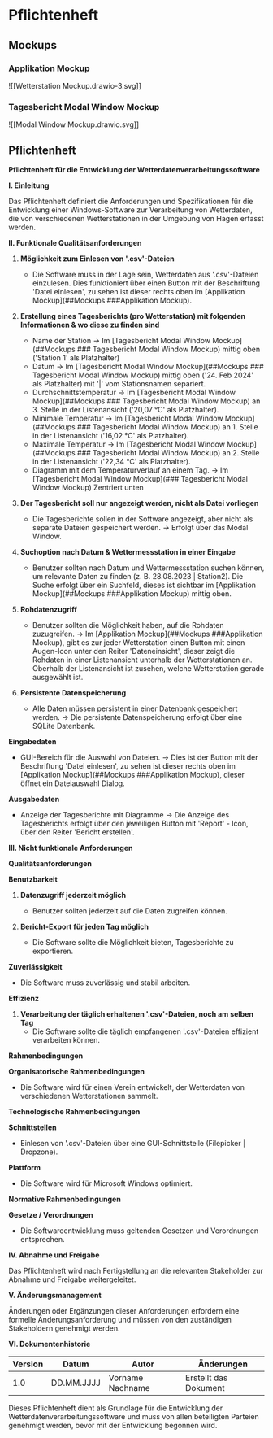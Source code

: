 # Pflichtenheft
## Mockups

###  Applikation Mockup

![[Wetterstation Mockup.drawio-3.svg]]


### Tagesbericht Modal Window Mockup

![[Modal Window Mockup.drawio.svg]]


## Pflichtenheft

**Pflichtenheft für die Entwicklung der Wetterdatenverarbeitungssoftware**

**I. Einleitung**

Das Pflichtenheft definiert die Anforderungen und Spezifikationen für die Entwicklung einer Windows-Software zur Verarbeitung von Wetterdaten, die von verschiedenen Wetterstationen in der Umgebung von Hagen erfasst werden.

**II. Funktionale Qualitätsanforderungen**

1. **Möglichkeit zum Einlesen von '.csv'-Dateien**
   - Die Software muss in der Lage sein, Wetterdaten aus '.csv'-Dateien einzulesen. Dies funktioniert über einen Button mit der Beschriftung 'Datei einlesen', zu sehen ist dieser rechts oben im [Applikation Mockup](##Mockups ###Applikation Mockup).

2. **Erstellung eines Tagesberichts (pro Wetterstation) mit folgenden Informationen & wo diese zu finden sind**
   - Name der Station -> Im [Tagesbericht Modal Window Mockup](##Mockups ### Tagesbericht Modal Window Mockup) mittig oben ('Station 1' als Platzhalter)
   - Datum -> Im [Tagesbericht Modal Window Mockup](##Mockups ### Tagesbericht Modal Window Mockup) mittig oben ('24. Feb 2024' als Platzhalter) mit '|' vom Stationsnamen separiert.
   - Durchschnittstemperatur -> Im [Tagesbericht Modal Window Mockup](##Mockups ### Tagesbericht Modal Window Mockup) an 3. Stelle in der  Listenansicht ('20,07 °C' als Platzhalter).
   - Minimale Temperatur -> Im [Tagesbericht Modal Window Mockup](##Mockups ### Tagesbericht Modal Window Mockup) an 1. Stelle in der  Listenansicht ('16,02 °C' als Platzhalter).
   - Maximale Temperatur -> Im [Tagesbericht Modal Window Mockup](##Mockups ### Tagesbericht Modal Window Mockup) an 2. Stelle in der  Listenansicht ('22,34 °C' als Platzhalter).
   - Diagramm mit dem Temperaturverlauf an einem Tag. -> Im [Tagesbericht Modal Window Mockup](### Tagesbericht Modal Window Mockup) Zentriert unten
   
3. **Der Tagesbericht soll nur angezeigt werden, nicht als Datei vorliegen**
   - Die Tagesberichte sollen in der Software angezeigt, aber nicht als separate Dateien gespeichert werden. -> Erfolgt über das Modal Window.

4. **Suchoption nach Datum & Wettermessstation in einer Eingabe**
   - Benutzer sollten nach Datum und Wettermessstation suchen können, um relevante Daten zu finden (z. B. 28.08.2023 | Station2). Die Suche erfolgt über ein Suchfeld, dieses ist sichtbar im [Applikation Mockup](##Mockups ###Applikation Mockup) mittig oben.

5. **Rohdatenzugriff**
   - Benutzer sollten die Möglichkeit haben, auf die Rohdaten zuzugreifen. -> Im [Applikation Mockup](##Mockups ###Applikation Mockup), gibt es zur jeder Wetterstation einen Button mit einen Augen-Icon unter den Reiter 'Dateneinsicht', dieser zeigt die Rohdaten in einer Listenansicht unterhalb der Wetterstationen an.
     Oberhalb der Listenansicht ist zusehen, welche Wetterstation gerade ausgewählt ist.

7. **Persistente Datenspeicherung**
   - Alle Daten müssen persistent in einer Datenbank gespeichert werden. -> Die persistente Datenspeicherung erfolgt über eine SQLite Datenbank.

**Eingabedaten**

- GUI-Bereich für die Auswahl von Dateien. -> Dies ist der Button mit der Beschriftung 'Datei einlesen', zu sehen ist dieser rechts oben im [Applikation Mockup](##Mockups ###Applikation Mockup), dieser öffnet ein Dateiauswahl Dialog.

**Ausgabedaten**

- Anzeige der Tagesberichte mit Diagramme -> Die Anzeige des Tagesberichts erfolgt über den jeweiligen Button mit 'Report' - Icon, über den Reiter 'Bericht erstellen'.

**III. Nicht funktionale Anforderungen**

**Qualitätsanforderungen**

**Benutzbarkeit**

1. **Datenzugriff jederzeit möglich**
   - Benutzer sollten jederzeit auf die Daten zugreifen können.

2. **Bericht-Export für jeden Tag möglich**
   - Die Software sollte die Möglichkeit bieten, Tagesberichte zu exportieren.

**Zuverlässigkeit**

- Die Software muss zuverlässig und stabil arbeiten.

**Effizienz**

1. **Verarbeitung der täglich erhaltenen '.csv'-Dateien, noch am selben Tag**
   - Die Software sollte die täglich empfangenen '.csv'-Dateien effizient verarbeiten können.

**Rahmenbedingungen**

**Organisatorische Rahmenbedingungen**

- Die Software wird für einen Verein entwickelt, der Wetterdaten von verschiedenen Wetterstationen sammelt.

**Technologische Rahmenbedingungen**

**Schnittstellen**

- Einlesen von '.csv'-Dateien über eine GUI-Schnittstelle (Filepicker | Dropzone).

**Plattform**

- Die Software wird für Microsoft Windows optimiert.

**Normative Rahmenbedingungen**

**Gesetze / Verordnungen**

- Die Softwareentwicklung muss geltenden Gesetzen und Verordnungen entsprechen.

**IV. Abnahme und Freigabe**

Das Pflichtenheft wird nach Fertigstellung an die relevanten Stakeholder zur Abnahme und Freigabe weitergeleitet.

**V. Änderungsmanagement**

Änderungen oder Ergänzungen dieser Anforderungen erfordern eine formelle Änderungsanforderung und müssen von den zuständigen Stakeholdern genehmigt werden.

**VI. Dokumentenhistorie**

| Version | Datum       | Autor           | Änderungen         |
| ------- | ----------- | --------------- | ------------------ |
| 1.0     | DD.MM.JJJJ  | Vorname Nachname | Erstellt das Dokument |

Dieses Pflichtenheft dient als Grundlage für die Entwicklung der Wetterdatenverarbeitungssoftware und muss von allen beteiligten Parteien genehmigt werden, bevor mit der Entwicklung begonnen wird.